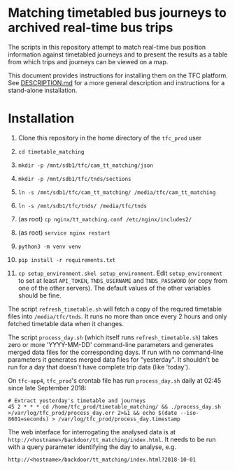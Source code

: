 Matching timetabled bus journeys to archived real-time bus trips
================================================================

The scripts in this repository attempt to match real-time bus position information against timetabled journeys and to present the results as a table from which trips and journeys can be viewed on a map.

This document provides instructions for installing them on the TFC platform. See [DESCRIPTION.md](DESCRIPTION.md) for a more general description and instructions for a stand-alone installation.

Installation
============

1. Clone this repository in the home directory of the `tfc_prod` user

2. `cd timetable_matching`

2. `mkdir -p /mnt/sdb1/tfc/cam_tt_matching/json`

3. `mkdir -p /mnt/sdb1/tfc/tnds/sections`

4. `ln -s /mnt/sdb1/tfc/cam_tt_matching/ /media/tfc/cam_tt_matching`

5. `ln -s /mnt/sdb1/tfc/tnds/ /media/tfc/tnds`

6. (as root) `cp nginx/tt_matching.conf /etc/nginx/includes2/`

7. (as root) `service nginx restart`

8. `python3 -m venv venv`

9. `pip install -r requirements.txt`

10. `cp setup_environment.skel setup_environment`. Edit `setup_environment` to set at least `API_TOKEN`, `TNDS_USERNAME` and `TNDS_PASSWORD` (or copy from one of the other servers). The default values of the other variables should be fine.

The script `refresh_timetable.sh` will fetch a copy of the requred timetable files into `/media/tfc/tnds`. It runs no more than once every 2 hours and only fetched timetable data when it changes.

The script `process_day.sh` (which itself runs `refresh_timetable.sh`) takes zero or more 'YYYY-MM-DD' command-line parameters and generates merged data files for the corresponding days. If run with no command-line parameters it generates merged data files for "yesterday". It shouldn't be run for a day that doesn't have complete trip data (like 'today').

On `tfc-app4`, `tfc_prod`'s crontab file has run `process_day.sh` daily at 02:45 since late September 2018:

```
# Extract yesterday's timetable and journeys
45 2 * * * cd /home/tfc_prod/timetable_matching/ && ./process_day.sh >/var/log/tfc_prod/process_day.err 2>&1 && echo $(date --iso-8601=seconds) > /var/log/tfc_prod/process_day.timestamp
```

The web interface for interrogating the analysed data is at `http://<hostname>/backdoor/tt_matching/index.html`. It needs to be run with a query parameter identifying the day to analyse, e.g.

    http://<hostname>/backdoor/tt_matching/index.html?2018-10-01
